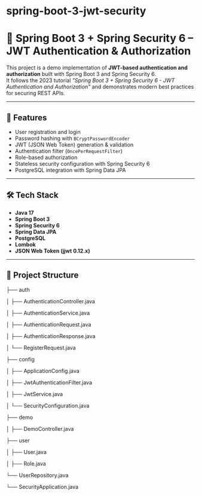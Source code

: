 # spring-boot-3-jwt-security

# 🔐 Spring Boot 3 + Spring Security 6 – JWT Authentication & Authorization

This project is a demo implementation of **JWT-based authentication and authorization** built with Spring Boot 3 and Spring Security 6.  
It follows the 2023 tutorial *"Spring Boot 3 + Spring Security 6 - JWT Authentication and Authorization"* and demonstrates modern best practices for securing REST APIs.

---

## 🚀 Features
- User registration and login
- Password hashing with `BCryptPasswordEncoder`
- JWT (JSON Web Token) generation & validation
- Authentication filter (`OncePerRequestFilter`)
- Role-based authorization
- Stateless security configuration with Spring Security 6
- PostgreSQL integration with Spring Data JPA

---

## 🛠️ Tech Stack
- **Java 17**
- **Spring Boot 3**
- **Spring Security 6**
- **Spring Data JPA**
- **PostgreSQL**
- **Lombok**
- **JSON Web Token (jjwt 0.12.x)**

---

## 📂 Project Structure
├── auth

│ ├── AuthenticationController.java

│ ├── AuthenticationService.java

│ ├── AuthenticationRequest.java

│ ├── AuthenticationResponse.java

│ └── RegisterRequest.java

├── config

│ ├── ApplicationConfig.java

│ ├── JwtAuthenticationFilter.java

│ ├── JwtService.java

│ └── SecurityConfiguration.java

├── demo

│ ├── DemoController.java

├── user

│ ├── User.java

│ ├── Role.java

└── UserRepository.java

└── SecurityApplication.java
